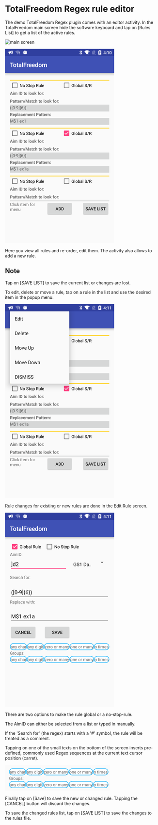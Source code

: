 # TotalFreedom Regex rule editor

The demo TotalFreedom Regex plugin comes with an editor activity. In the TotalFreedom main screen hide the software keyboard and tap on [Rules List] to get a list of the active rules.

![main screen](https://raw.githubusercontent.com/hjgode/TotalFreedomDataEdit/master/app/doc/edit1.png.png)

![rules list](https://raw.githubusercontent.com/hjgode/TotalFreedomDataEdit/master/app/doc/edit2_list.png)

Here you view all rules and re-order, edit them. The activity also allows to add a new rule.

## Note

Tap on [SAVE LIST] to save the current list or changes are lost.

To edit, delete or move a rule, tap on a rule in the list and use the desired item in the popup menu.

![popup menu](https://raw.githubusercontent.com/hjgode/TotalFreedomDataEdit/master/app/doc/edit3_list_popup.png)

Rule changes for existing or new rules are done in the Edit Rule screen.

![edit rule](https://raw.githubusercontent.com/hjgode/TotalFreedomDataEdit/master/app/doc/edit4_edit_rule.png)

There are two options to make the rule global or a no-stop-rule.

The AimID can either be selected from a list or typed in manually.

If the 'Search for' (the regex) starts with a '#' symbol, the rule will be treated as a comment.

Tapping on one of the small texts on the bottom of the screen inserts pre-defined, commonly used Regex sequences at the current text cursor position (carret).

![edit rule](https://raw.githubusercontent.com/hjgode/TotalFreedomDataEdit/master/app/doc/edit5_edit_rule_texts.png)

Finally tap on [Save] to save the new or changed rule. Tapping the [CANCEL] button will discard the changes.

To save the changed rules list, tap on [SAVE LIST] to save the changes to the rules file.